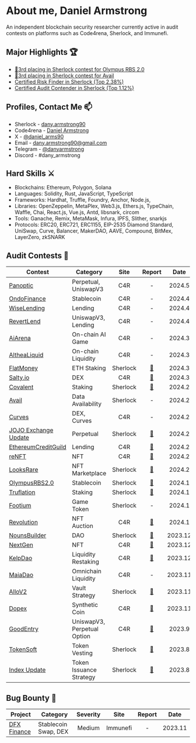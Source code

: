 # About me, Daniel Armstrong
An independent blockchain security researcher currently active in audit contests on platforms such as Code4rena, Sherlock, and Immunefi.

## Major Highlights 🏆
- [🥉3rd placing in Sherlock contest for Olympus RBS 2.0](https://x.com/sherlockdefi/status/1759934562488967389?s=20)
- [🥉3rd placing in Sherlock contest for Avail](https://x.com/sherlockdefi/status/1751899064524795966?s=20)
- [Certified Risk Finder in Sherlock (Top 2.38%)](https://audits.sherlock.xyz/profile/milestones/25274)
- [Certified Audit Contender in Sherlock (Top 1.12%)](https://audits.sherlock.xyz/profile/milestones/27951)

## Profiles, Contact Me 📫
- Sherlock - [dany.armstrong90](https://audits.sherlock.xyz/watson/dany.armstrong90)
- Code4rena - [Daniel Armstrong](https://code4rena.com/@DanielArmstrong)
- X - [@daniel_arms90](https://twitter.com/daniel_arms90)
- Email - dany.armstrong90@gmail.com
- Telegram - [@danyarmstrong](https://t.co/z2Dh3zpqj3)
- Discord - #dany_armstrong

## Hard Skills ⚔️
- Blockchains: Ethereum, Polygon, Solana
- Languages: Solidity, Rust, JavaScript, TypeScript
- Frameworks: Hardhat, Truffle, Foundry, Anchor, Node.js, 
- Libraries: OpenZeppelin, MetaPlex, Web3.js, Ethers.js, TypeChain, Waffle, Chai, React.js, Vue.js, Antd, libsnark, circom
- Tools: Ganache, Remix, MetaMask, Infura, IPFS, Slither, snarkjs
- Protocols: ERC20, ERC721, ERC1155, EIP-2535 Diamond Standard, UniSwap, Curve, Balancer, MakerDAO, AAVE, Compound, BitMex, LayerZero, zkSNARK

## Audit Contests 📝

| Contest | Category | Site | Report | Date |
| - | - | :-: | :-: | :-: |
| [Panoptic](https://code4rena.com/audits/2024-04-panoptic) | Perpetual, UniswapV3 | C4R | - | 2024.5 |
| [OndoFinance](https://code4rena.com/audits/2024-03-ondo-finance) | Stablecoin | C4R | - | 2024.4 |
| [WiseLending](https://code4rena.com/audits/2024-02-wise-lending) | Lending | C4R | - | 2024.4 |
| [RevertLend](https://code4rena.com/audits/2024-03-revert-lend) | UniswapV3, Lending | C4R | - | 2024.4 |
| [AiArena](https://code4rena.com/audits/2024-02-ai-arena#top) | On-chain AI Game | C4R | - | 2024.3 |
| [AltheaLiquid](https://code4rena.com/audits/2024-02-althea-liquid-infrastructure) | On-chain Liquidity | C4R | - | 2024.3 |
| [FlatMoney](https://audits.sherlock.xyz/contests/132) | ETH Staking | Sherlock | [📄](https://github.com/web3-master/audit-reports/blob/main/sherlock/2023-12-flatmoney/report.md) | 2024.3 |
| [Salty.io](https://code4rena.com/audits/2024-01-saltyio) | DEX | C4R | [📄](https://github.com/web3-master/audit-reports/blob/main/c4r/2024-01-salty/report.md) | 2024.3 |
| [Covalent](https://audits.sherlock.xyz/contests/127) | Staking | Sherlock | [📄](https://github.com/web3-master/audit-reports/blob/main/sherlock/2023-11-covalent/report.md) | 2024.2 |
| [Avail](https://audits.sherlock.xyz/contests/146) | Data Availability | Sherlock | - | 2024.2 |
| [Curves](https://code4rena.com/audits/2024-01-curves) | DEX, Curves | C4R | - | 2024.2 |
| [JOJO Exchange Update](https://audits.sherlock.xyz/contests/136) | Perpetual | Sherlock | [📄](https://github.com/web3-master/audit-reports/blob/main/sherlock/2023-12-jojo-exchange-update/report.md) | 2024.2 |
| [EthereumCreditGuild](https://code4rena.com/audits/2023-12-ethereum-credit-guild) | Lending | C4R | [📄](https://github.com/web3-master/audit-reports/blob/main/c4r/2023-12-ethereumcreditguild/report.md) | 2024.2 |
| [reNFT](https://code4rena.com/audits/2024-01-renft) | NFT | C4R | [📄](https://github.com/web3-master/audit-reports/blob/main/c4r/2024-01-renft/report.md) | 2024.2 |
| [LooksRare](https://audits.sherlock.xyz/contests/163) | NFT Marketplace | Sherlock | [📄](https://github.com/web3-master/audit-reports/blob/main/sherlock/2024-01-looksrare/report.md) | 2024.2 |
| [OlympusRBS2.0](https://audits.sherlock.xyz/contests/128) | Stablecoin | Sherlock | [📄](https://github.com/web3-master/audit-reports/blob/main/sherlock/2023-11-olympus/report.md) | 2024.1 |
| [Truflation](https://audits.sherlock.xyz/contests/151) | Staking | Sherlock | [📄](https://github.com/web3-master/audit-reports/blob/main/sherlock/2023-12-truflation/report.md) | 2024.1 |
| [Footium](https://audits.sherlock.xyz/contests/131) | Game Token | Sherlock | - | 2024.1 |
| [Revolution](https://code4rena.com/audits/2023-12-revolution-protocol) | NFT Auction | C4R | [📄](https://github.com/web3-master/audit-reports/blob/main/c4r/2023-12-revolutionprotocol/report.md) | 2024.1 |
| [NounsBuilder](https://audits.sherlock.xyz/contests/111) | DAO | Sherlock | [📄](https://github.com/web3-master/audit-reports/blob/main/sherlock/2023-09-nounsbuilder/report.md) | 2023.12 |
| [NextGen](https://code4rena.com/audits/2023-10-nextgen) | NFT | C4R | [📄](https://github.com/web3-master/audit-reports/blob/main/c4r/2023-10-nextgen/report.md) | 2023.12 |
| [KelpDao](https://code4rena.com/audits/2023-11-kelp-dao-rseth) | Liquidity Restaking | C4R | [📄](https://github.com/web3-master/audit-reports/blob/main/c4r/2023-11-kelp/report.md) | 2023.12 |
| [MaiaDao](https://code4rena.com/contests/2023-09-maia-dao-ulysses) | Omnichain Liquidity | C4R | - | 2023.11 |
| [AlloV2](https://audits.sherlock.xyz/contests/109) | Vault Strategy | Sherlock | [📄](https://github.com/web3-master/audit-reports/blob/main/sherlock/2023-09-gitcoin/report.md) | 2023.11 |
| [Dopex](https://code4rena.com/contests/2023-08-dopex) | Synthetic Coin | C4R | [📄](https://github.com/web3-master/audit-reports/blob/main/c4r/2023-08-dopex/report.md) | 2023.11 |
| [GoodEntry](https://code4rena.com/contests/2023-08-good-entry) | UniswapV3, Perpetual Option | C4R | [📄](https://github.com/web3-master/audit-reports/blob/main/c4r/2023-08-goodentry/report.md) | 2023.9 |
| [TokenSoft](https://audits.sherlock.xyz/contests/100) | Token Vesting | Sherlock | [📄](https://github.com/web3-master/audit-reports/blob/main/sherlock/2023-06-tokensoft/report.md) | 2023.8 |
| [Index Update](https://audits.sherlock.xyz/contests/91) | Token Issuance Strategy | Sherlock | [📄](https://github.com/web3-master/audit-reports/blob/main/sherlock/2023-06-Index/report.md) | 2023.8 |


## Bug Bounty 📝

| Project | Category | Severity | Site | Report | Date |
| - | - | :-: | :-: | :-: | :-: |
| [DFX Finance](https://bugs.immunefi.com/dashboard/submission/26076) | Stablecoin Swap, DEX | Medium | Immunefi | - | 2023.11 |



<!--
**web3-master/web3-master** is a ✨ _special_ ✨ repository because its `README.md` (this file) appears on your GitHub profile.

Here are some ideas to get you started:

- 🔭 I’m currently working on ...
- 🌱 I’m currently learning ...
- 👯 I’m looking to collaborate on ...
- 🤔 I’m looking for help with ...
- 💬 Ask me about ...
- 📫 How to reach me: ...
- 😄 Pronouns: ...
- ⚡ Fun fact: ...
-->
